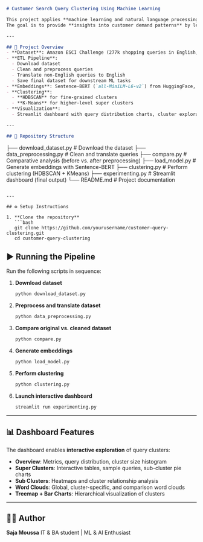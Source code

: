 
```markdown
# Customer Search Query Clustering Using Machine Learning

This project applies **machine learning and natural language processing** techniques to analyze and cluster multilingual customer search queries.  
The goal is to provide **insights into customer demand patterns** by leveraging **Sentence-BERT embeddings**, **clustering algorithms**, and an **interactive Streamlit dashboard**.

---

## 🚀 Project Overview
- **Dataset**: Amazon ESCI Challenge (277k shopping queries in English, Japanese, and Spanish).
- **ETL Pipeline**:
  - Download dataset
  - Clean and preprocess queries
  - Translate non-English queries to English
  - Save final dataset for downstream ML tasks
- **Embeddings**: Sentence-BERT (`all-MiniLM-L6-v2`) from HuggingFace, producing 384-dimensional dense vectors.
- **Clustering**:
  - **HDBSCAN** for fine-grained clusters
  - **K-Means** for higher-level super clusters
- **Visualization**:
  - Streamlit dashboard with query distribution charts, cluster exploration, word clouds, and hierarchical visualizations.

---

## 📂 Repository Structure
```
  
  ├── download_dataset.py       # Download the dataset
  ├── data_preprocessing.py     # Clean and translate queries
  ├── compare.py                # Comparative analysis (before vs. after preprocessing)
  ├── load_model.py             # Generate embeddings with Sentence-BERT
  ├── clustering.py             # Perform clustering (HDBSCAN + KMeans)
  ├── experimenting.py          # Streamlit dashboard (final output)
  └── README.md                 # Project documentation

````

---

## ⚙️ Setup Instructions

1. **Clone the repository**
   ```bash
   git clone https://github.com/yourusername/customer-query-clustering.git
   cd customer-query-clustering
````



## ▶️ Running the Pipeline

Run the following scripts in sequence:

1. **Download dataset**

   ```bash
   python download_dataset.py
   ```

2. **Preprocess and translate dataset**

   ```bash
   python data_preprocessing.py
   ```

3. **Compare original vs. cleaned dataset**

   ```bash
   python compare.py
   ```

4. **Generate embeddings**

   ```bash
   python load_model.py
   ```

5. **Perform clustering**

   ```bash
   python clustering.py
   ```

6. **Launch interactive dashboard**

   ```bash
   streamlit run experimenting.py
   ```

---

## 📊 Dashboard Features

The dashboard enables **interactive exploration** of query clusters:

* **Overview**: Metrics, query distribution, cluster size histogram
* **Super Clusters**: Interactive tables, sample queries, sub-cluster pie charts
* **Sub Clusters**: Heatmaps and cluster relationship analysis
* **Word Clouds**: Global, cluster-specific, and comparison word clouds
* **Treemap + Bar Charts**: Hierarchical visualization of clusters


---

## 👩‍💻 Author

**Saja Moussa**
IT & BA student | ML & AI Enthusiast


